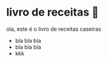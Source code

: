 # livro de receitas :shallow_pan_of_food:

ola, este é o livro de receitas caseiras

- bla bla bla
- bla bla bla
- kkk

